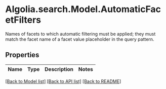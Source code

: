 # Algolia.search.Model.AutomaticFacetFilters
Names of facets to which automatic filtering must be applied; they must match the facet name of a facet value placeholder in the query pattern.

## Properties

Name | Type | Description | Notes
------------ | ------------- | ------------- | -------------

[[Back to Model list]](../README.md#documentation-for-models) [[Back to API list]](../README.md#documentation-for-api-endpoints) [[Back to README]](../README.md)

